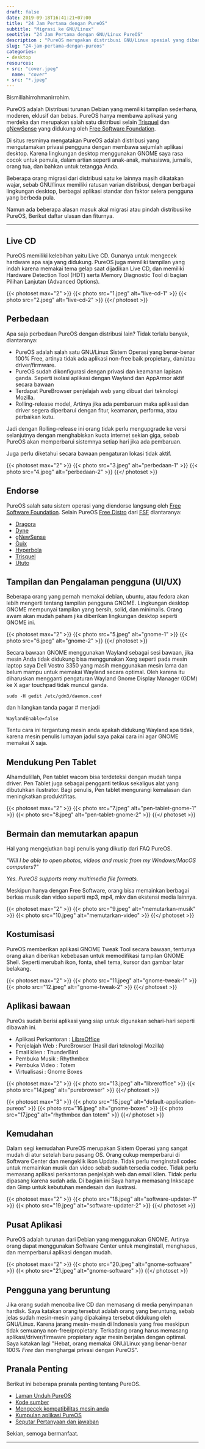 ```yaml
---
draft: false
date: 2019-09-18T16:41:21+07:00
title: "24 Jam Pertama dengan PureOS"
subtitle: "Migrasi ke GNU/Linux"
seotitle: "24 Jam Pertama dengan GNU/Linux PureOS"
description : "PureOS merupakan distribusi GNU/Linux spesial yang dibangun oleh Purism dan secara resmi di endorse langsung oleh FSF (Free Software Foundation)."
slug: "24-jam-pertama-dengan-pureos"
categories:
- desktop
resources:
- src: "cover.jpeg"
  name: "cover"
- src: "*.jpeg"
---
```


Bismillahirrohmanirrohim.

PureOS adalah Distribusi turunan Debian yang memiliki tampilan sederhana, moderen, eklusif dan bebas. PureOS hanya membawa aplikasi yang merdeka dan merupakan salah satu distribusi selain [Trisquel] dan [gNewSense] yang didukung oleh [Free Software Foundation].

Di situs resminya mengatakan PureOS adalah distribusi yang mengutamakan privasi pengguna dengan membawa sejumlah aplikasi desktop. Karena lingkungan desktop menggunakan GNOME saya rasa cocok untuk pemula, dalam artian seperti anak-anak, mahasiswa, jurnalis, orang tua, dan bahkan untuk tetangga Anda.

Beberapa orang migrasi dari distribusi satu ke lainnya masih dikatakan wajar, sebab GNU/linux memiliki ratusan varian distribusi, dengan berbagai lingkungan desktop, berbagai aplikasi standar dan faktor selera pengguna yang berbeda pula.

Namun ada beberapa alasan masuk akal migrasi atau pindah distribusi ke PureOS, Berikut daftar ulasan dan fiturnya.

***

## Live CD

PureOS memiliki kelebihan yaitu Live CD. Gunanya untuk mengecek hardware apa saja yang didukung. PureOS juga memiliki tampilan yang indah karena memakai tema gelap saat dijadikan Live CD, dan memiliki Hardware Detection Tool (HDT) serta Memory Diagnostic Tool di bagian Pilihan Lanjutan (Advanced Options).

{{< photoset max="2" >}}
  {{< photo src="1.jpeg" alt="live-cd-1" >}}
  {{< photo src="2.jpeg" alt="live-cd-2" >}}
{{</ photoset >}}

## Perbedaan

Apa saja perbedaan PureOS dengan distribusi lain? Tidak terlalu banyak, diantaranya:

- PureOS adalah salah satu GNU/Linux Sistem Operasi yang benar-benar 100% Free, artinya tidak ada aplikasi non-free baik propietary, dan/atau driver/firmware.
- PureOS sudah dikonfigurasi dengan privasi dan keamanan lapisan ganda. Seperti isolasi aplikasi dengan Wayland dan AppArmor aktif secara bawaan
- Terdapat PureBrowser penjelajah web yang dibuat dari teknologi Mozilla.
- Rolling-release model, Artinya jika ada pembaruan maka aplikasi dan driver segera diperbarui dengan fitur, keamanan, performa, atau perbaikan kutu.

Jadi dengan Rolling-release ini orang tidak perlu mengupgrade ke versi selanjutnya dengan menghabiskan kuota internet sekian giga, sebab PureOS akan memperbarui sistemnya setiap hari jika ada pembaruan.

Juga perlu diketahui secara bawaan pengaturan lokasi tidak aktif.

{{< photoset max="2" >}}
  {{< photo src="3.jpeg" alt="perbedaan-1" >}}
  {{< photo src="4.jpeg" alt="perbedaan-2" >}}
{{</ photoset >}}

## Endorse

PureOS salah satu sistem operasi yang diendorse langsung oleh [Free Software Foundation]. Selain PureOS [Free Distro] dari [FSF] diantaranya:

- [Dragora]
- [Dyne]
- [gNewSense]
- [Guix]
- [Hyperbola]
- [Trisquel]
- [Ututo]

## Tampilan dan Pengalaman pengguna (UI/UX)

Beberapa orang yang pernah memakai debian, ubuntu, atau fedora akan lebih mengerti tentang tampilan pengguna GNOME. Lingkungan desktop GNOME mempunyai tampilan yang bersih, solid, dan minimalis. Orang awam akan mudah paham jika diberikan lingkungan desktop seperti GNOME ini.

{{< photoset max="2" >}}
  {{< photo src="5.jpeg" alt="gnome-1" >}}
  {{< photo src="6.jpeg" alt="gnome-2" >}}
{{</ photoset >}}

Secara bawaan GNOME menggunakan Wayland sebagai sesi bawaan, jika mesin Anda tidak didukung bisa menggunakan Xorg seperti pada mesin laptop saya Dell Vostro 3350 yang masih menggunakan mesin lama dan belum mampu untuk memakai Wayland secara optimal. Oleh karena itu diharuskan mengganti pengaturan Wayland Gnome Display Manager (GDM) ke X agar touchpad tidak muncul ganda.

```
sudo -H gedit /etc/gdm3/daemon.conf
```

dan hilangkan tanda pagar # menjadi
```
WaylandEnable=false
```

Tentu cara ini tergantung mesin anda apakah didukung Wayland apa tidak, karena mesin penulis lumayan jadul saya pakai cara ini agar GNOME memakai X saja.

## Mendukung Pen Tablet

Alhamdulillah, Pen tablet wacom bisa terdeteksi dengan mudah tanpa driver. Pen Tablet juga sebagai pengganti tetikus sekaligus alat yang dibutuhkan ilustrator. Bagi penulis, Pen tablet mengurangi kemalasan dan meningkatkan produktifitas.

{{< photoset max="2" >}}
  {{< photo src="7.jpeg" alt="pen-tablet-gnome-1" >}}
  {{< photo src="8.jpeg" alt="pen-tablet-gnome-2" >}}
{{</ photoset >}}


## Bermain dan memutarkan apapun
Hal yang mengejutkan bagi penulis yang dikutip dari FAQ PureOS.

*"Will I be able to open photos, videos and music from my Windows/MacOS computers?"*

*Yes. PureOS supports many multimedia file formats.*

Meskipun hanya dengan Free Software, orang bisa memainkan berbagai berkas musik dan video seperti mp3, mp4, mkv dan ekstensi media lainnya.

{{< photoset max="2" >}}
  {{< photo src="9.jpeg" alt="memutarkan-musik" >}}
  {{< photo src="10.jpeg" alt="memutarkan-video" >}}
{{</ photoset >}}

## Kostumisasi

PureOS memberikan aplikasi GNOME Tweak Tool secara bawaan, tentunya orang akan diberikan kebebasan untuk memodifikasi tampilan GNOME Shell. Seperti merubah ikon, fonta, shell tema, kursor dan gambar latar belakang.

{{< photoset max="2" >}}
  {{< photo src="11.jpeg" alt="gnome-tweak-1" >}}
  {{< photo src="12.jpeg" alt="gnome-tweak-2" >}}
{{</ photoset >}}

## Aplikasi bawaan

PureOs sudah berisi aplikasi yang siap untuk digunakan sehari-hari seperti dibawah ini.

- Aplikasi Perkantoran : [LibreOffice]
- Penjelajah Web : PureBrowser (Hasil dari teknologi Mozilla)
- Email klien : ThunderBird
- Pembuka Musik : Rhythmbox
- Pembuka Video : Totem
- Virtualisasi : Gnome Boxes 

{{< photoset max="2" >}}
  {{< photo src="13.jpeg" alt="libreroffice" >}}
  {{< photo src="14.jpeg" alt="purebrowser" >}}
{{</ photoset >}}

{{< photoset max="3" >}}
  {{< photo src="15.jpeg" alt="default-application-pureos" >}}
  {{< photo src="16.jpeg" alt="gnome-boxes" >}}
  {{< photo src="17.jpeg" alt="rhythmbox dan totem" >}}
{{</ photoset >}}

## Kemudahan

Dalam segi kemudahan PureOS merupakan Sistem Operasi yang sangat mudah di atur setelah baru pasang OS. Orang cukup memperbarui di Software Center dan mengeklik ikon Update. Tidak perlu menginstall codec untuk memainkan musik dan video sebab sudah tersedia codec. Tidak perlu memasang aplikasi perkantoran penjelajah web dan email klien. Tidak perlu dipasang karena sudah ada. Di bagian ini Saya hanya memasang Inkscape dan Gimp untuk kebutuhan mendesain dan ilustrasi.

{{< photoset max="2" >}}
  {{< photo src="18.jpeg" alt="software-updater-1" >}}
  {{< photo src="19.jpeg" alt="software-updater-2" >}}
{{</ photoset >}}

## Pusat Aplikasi

PureOS adalah turunan dari Debian yang menggunakan GNOME. Artinya orang dapat menggunakan Software Center untuk menginstall, menghapus, dan memperbarui aplikasi dengan mudah.

{{< photoset max="2" >}}
  {{< photo src="20.jpeg" alt="gnome-software" >}}
  {{< photo src="21.jpeg" alt="gnome-software" >}}
{{</ photoset >}}

## Pengguna yang beruntung

Jika orang sudah mencoba live CD dan memasang di media penyimpanan hardisk. Saya katakan orang tersebut adalah orang yang beruntung, sebab jelas sudah mesin-mesin yang dipakainya tersebut didukung oleh GNU/Linux. Karena jarang mesin-mesin di Indonesia yang free meskipun tidak semuanya non-free/propietary. Terkadang orang harus memasang aplikasi/driver/firmware propietary agar mesin berjalan dengan optimal. Saya katakan lagi "Hebat, orang memakai GNU/Linux yang benar-benar 100% *Free* dan menghargai privasi dengan PureOS".

## Pranala Penting

Berikut ini beberapa pranala penting tentang PureOS.

- [Laman Unduh PureOS](https://www.pureos.net/download/)
- [Kode sumber](http://repo.pureos.net/pureos/pool/main/)
- [Mengecek kompatibilitas mesin anda](https://tracker.pureos.net/w/pureos/hardware_requirements/)
- [Kumpulan aplikasi PureOS](http://software.pureos.net/)
- [Seputar Pertanyaan dan jawaban](https://tracker.pureos.net/w/faq/)

Sekian, semoga bermanfaat.

***

[Free Software Foundation]:https://www.fsf.org/
[FSF]:https://www.fsf.org/
[Free Distro]:https://www.gnu.org/distros/free-distros.en.html
[LibreOffice]:https://www.libreoffice.org/
[Dragora]:https://dragora.org/en/index.html
[Dyne]:https://www.dyne.org/software/dynebolic
[gNewSense]:https://gnewsense.org/
[Guix]:https://www.gnu.org/software/guix/
[Hyperbola]:https://www.hyperbola.info/?gnu-free-stros-page
[Trisquel]:https://trisquel.info
[Ututo]:https://www.ututo.net
